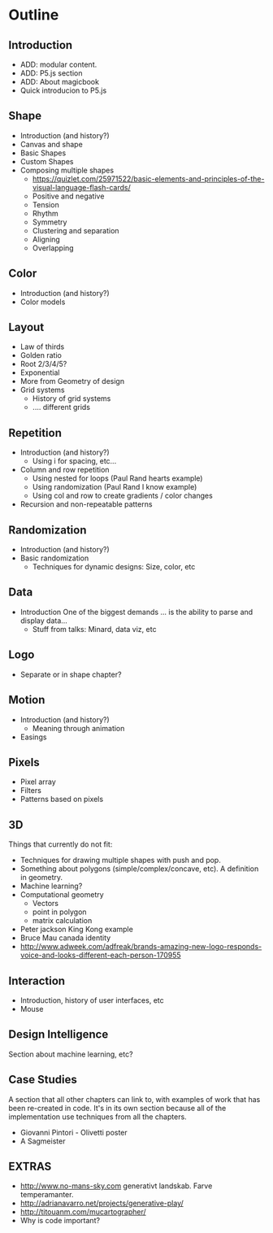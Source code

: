 # Outline

Introduction
------------

- ADD: modular content.
- ADD: P5.js section
- ADD: About magicbook
- Quick introducion to P5.js

Shape
-------------

- Introduction (and history?)
- Canvas and shape
- Basic Shapes
- Custom Shapes
- Composing multiple shapes
  - https://quizlet.com/25971522/basic-elements-and-principles-of-the-visual-language-flash-cards/
  - Positive and negative
  - Tension
  - Rhythm
  - Symmetry
  - Clustering and separation
  - Aligning
  - Overlapping

Color
-------------

- Introduction (and history?)
- Color models

Layout
-------------

- Law of thirds
- Golden ratio
- Root 2/3/4/5?
- Exponential
- More from Geometry of design
- Grid systems
  - History of grid systems
  - .... different grids

Repetition
-------------

- Introduction (and history?)
  - Using i for spacing, etc...
- Column and row repetition
  - Using nested for loops (Paul Rand hearts example)
  - Using randomization (Paul Rand I know example)
  - Using col and row to create gradients / color changes
- Recursion and non-repeatable patterns

Randomization
-------------

- Introduction (and history?)
- Basic randomization
  - Techniques for dynamic designs: Size, color, etc

Data
----

- Introduction
  One of the biggest demands ... is the ability to parse and display data...
  - Stuff from talks: Minard, data viz, etc

Logo
-------------

- Separate or in shape chapter?

Motion
-------------

- Introduction (and history?)
  - Meaning through animation
- Easings

Pixels
-------------

- Pixel array
- Filters
- Patterns based on pixels

3D
-------------

Things that currently do not fit:
  - Techniques for drawing multiple shapes with push and pop.
  - Something about polygons (simple/complex/concave, etc). A definition in geometry.
  - Machine learning?
  - Computational geometry
    - Vectors
    - point in polygon
    - matrix calculation
  - Peter jackson King Kong example
  - Bruce Mau canada identity
  - http://www.adweek.com/adfreak/brands-amazing-new-logo-responds-voice-and-looks-different-each-person-170955

Interaction
-----------

- Introduction, history of user interfaces, etc
- Mouse

Design Intelligence
-------------------

Section about machine learning, etc?

Case Studies
------------

A section that all other chapters can link to, with examples of work that has been re-created in code. It's in its own section because all of the implementation use techniques from all the chapters.

- Giovanni Pintori - Olivetti poster
- A Sagmeister

EXTRAS
------

- http://www.no-mans-sky.com generativt landskab. Farve temperamanter.
- http://adrianavarro.net/projects/generative-play/
- http://titouanm.com/mucartographer/
- Why is code important?
